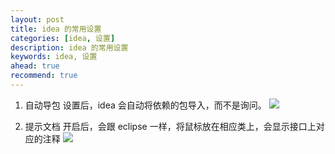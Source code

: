 ```yaml
---
layout: post  
title: idea 的常用设置  
categories: [idea, 设置]  
description: idea 的常用设置  
keywords: idea, 设置  
ahead: true  
recommend: true  
---
```


1. 自动导包
设置后，idea 会自动将依赖的包导入，而不是询问。
![](https://taojintianxia.github.io/images/posts/ide/idea/settings/auto_import.jpg)

2. 提示文档
开启后，会跟 eclipse 一样，将鼠标放在相应类上，会显示接口上对应的注释
![](https://taojintianxia.github.io/images/posts/ide/idea/settings/show_quick.jpg)
